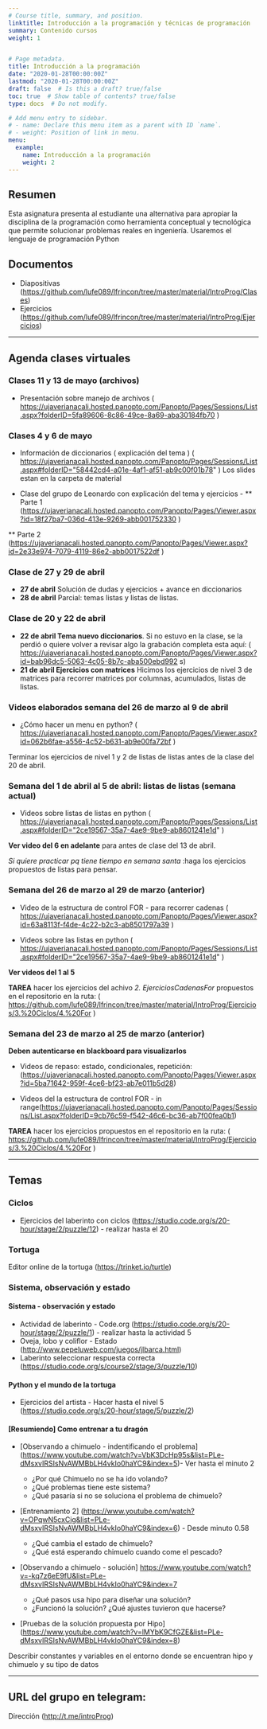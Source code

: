 ```yaml
---
# Course title, summary, and position.
linktitle: Introducción a la programación y técnicas de programación
summary: Contenido cursos
weight: 1


# Page metadata.
title: Introducción a la programación
date: "2020-01-28T00:00:00Z"
lastmod: "2020-01-28T00:00:00Z"
draft: false  # Is this a draft? true/false
toc: true  # Show table of contents? true/false
type: docs  # Do not modify.

# Add menu entry to sidebar.
# - name: Declare this menu item as a parent with ID `name`.
# - weight: Position of link in menu.
menu:
  example:
    name: Introducción a la programación
    weight: 2
---
```


## Resumen
Esta asignatura presenta al estudiante una alternativa para apropiar la disciplina de la programación como herramienta conceptual y tecnológica que permite solucionar problemas reales en ingeniería. Usaremos el lenguaje de programación Python

## Documentos

* Diapositivas (https://github.com/lufe089/lfrincon/tree/master/material/IntroProg/Clases)
* Ejercicios (https://github.com/lufe089/lfrincon/tree/master/material/IntroProg/Ejercicios)

---

## Agenda clases virtuales

### Clases 11 y 13 de mayo (archivos)
* Presentación sobre manejo de archivos ( https://ujaverianacali.hosted.panopto.com/Panopto/Pages/Sessions/List.aspx?folderID=5fa89606-8c86-49ce-8a69-aba30184fb70 )

### Clases 4 y 6 de mayo
* Información de diccionarios ( explicación del tema ) ( https://ujaverianacali.hosted.panopto.com/Panopto/Pages/Sessions/List.aspx#folderID="58442cd4-a01e-4af1-af51-ab9c00f01b78" )
Los slides estan en la carpeta de material

* Clase del grupo de Leonardo con explicación del tema y ejercicios - ** Parte 1 (https://ujaverianacali.hosted.panopto.com/Panopto/Pages/Viewer.aspx?id=18f27ba7-036d-413e-9269-abb001752330 )

** Parte 2 (https://ujaverianacali.hosted.panopto.com/Panopto/Pages/Viewer.aspx?id=2e33e974-7079-4119-86e2-abb0017522df )

### Clase de 27 y 29 de abril
* **27 de abril** Solución de dudas y ejercicios  + avance en diccionarios
* **28 de abril** Parcial: temas listas y listas de listas. 


### Clase de 20 y 22 de abril
* **22 de abril Tema nuevo diccionarios**. Si no estuvo en la clase, se la perdió o quiere volver a revisar algo la grabación completa esta aquí:
( https://ujaverianacali.hosted.panopto.com/Panopto/Pages/Viewer.aspx?id=bab96dc5-5063-4c05-8b7c-aba500ebd992 s)
* **21 de abril Ejercicios con matrices**  Hicimos los ejercicios de nivel 3 de matrices para recorrer matrices por columnas, acumulados, listas de listas. 

### Videos elaborados semana del 26 de marzo al 9 de abril
* ¿Cómo hacer un menu en python? ( https://ujaverianacali.hosted.panopto.com/Panopto/Pages/Viewer.aspx?id=062b6fae-a556-4c52-b631-ab9e00fa72bf )
 
Terminar los ejercicios de nivel 1 y 2 de listas de listas antes de la clase del 20 de abril. 


### Semana del 1 de abril al 5 de abril: listas de listas  (semana actual)

 * Videos sobre listas de listas en python ( https://ujaverianacali.hosted.panopto.com/Panopto/Pages/Sessions/List.aspx#folderID="2ce19567-35a7-4ae9-9be9-ab8601241e1d" )

 **Ver video del 6 en adelante** para antes de clase del 13 de abril.

 *Si quiere practicar pq tiene tiempo en semana santa* :haga los ejercicios propuestos de listas para pensar.   


### Semana del 26 de marzo al 29 de marzo (anterior)

* Video de la estructura de control FOR - para recorrer cadenas
( https://ujaverianacali.hosted.panopto.com/Panopto/Pages/Viewer.aspx?id=63a8113f-f4de-4c22-b2c3-ab8501797a39 )

* Videos sobre las listas en python ( https://ujaverianacali.hosted.panopto.com/Panopto/Pages/Sessions/List.aspx#folderID="2ce19567-35a7-4ae9-9be9-ab8601241e1d" )

**Ver videos del 1 al 5**


**TAREA** hacer los ejercicios del achivo *2. EjerciciosCadenasFor* propuestos en el repositorio en la ruta:
 ( https://github.com/lufe089/lfrincon/tree/master/material/IntroProg/Ejercicios/3.%20Ciclos/4.%20For )

### Semana del 23 de marzo al 25 de marzo (anterior) 
**Deben autenticarse en blackboard para visualizarlos** 
* Videos de repaso: estado, condicionales, repetición: (https://ujaverianacali.hosted.panopto.com/Panopto/Pages/Viewer.aspx?id=5ba71642-959f-4ce6-bf23-ab7e011b5d28)

* Videos del la estructura de control FOR - in range(https://ujaverianacali.hosted.panopto.com/Panopto/Pages/Sessions/List.aspx?folderID=9cb76c59-f542-46c6-bc36-ab7f00fea0b1)

**TAREA** hacer los ejercicios propuestos en el repositorio en la ruta:
 ( https://github.com/lufe089/lfrincon/tree/master/material/IntroProg/Ejercicios/3.%20Ciclos/4.%20For )

---
## Temas
### Ciclos
* Ejercicios del laberinto con ciclos (https://studio.code.org/s/20-hour/stage/2/puzzle/12) - realizar hasta el 20

### Tortuga
Editor online de la tortuga (https://trinket.io/turtle)

### Sistema, observación y estado

#### Sistema - observación y estado 
* Actividad de laberinto - Code.org (https://studio.code.org/s/20-hour/stage/2/puzzle/1) - realizar hasta la actividad 5
* Oveja, lobo y coliflor - Estado (http://www.pepeluweb.com/juegos/jlbarca.html)
* Laberinto seleccionar respuesta correcta (https://studio.code.org/s/course2/stage/3/puzzle/10)

#### Python y el mundo de la tortuga
* Ejercicios del artista - Hacer hasta el nivel 5 (https://studio.code.org/s/20-hour/stage/5/puzzle/2)

#### [Resumiendo] Como entrenar a tu dragón
* [Observando a chimuelo - indentificando el problema] (https://www.youtube.com/watch?v=VbK3DcHp95s&list=PLe-dMsxvIRSIsNvAWMBbLH4vkIo0haYC9&index=5)- Ver hasta el minuto 2

	- ¿Por qué Chimuelo no se ha ido volando?
	- ¿Qué problemas tiene este sistema?
	- ¿Qué pasaría si no se soluciona el problema de chimuelo?


* [Entrenamiento 2] (https://www.youtube.com/watch?v=OPqwN5cxCig&list=PLe-dMsxvIRSIsNvAWMBbLH4vkIo0haYC9&index=6) - Desde minuto 0.58
	- ¿Qué cambia el estado de chimuelo?
	- ¿Qué está esperando chimuelo cuando come el pescado?

* [Observando a chimuelo - solución] https://www.youtube.com/watch?v=-kq7z6eE9fU&list=PLe-dMsxvIRSIsNvAWMBbLH4vkIo0haYC9&index=7
	- ¿Qué pasos usa hipo para diseñar una solución?
	- ¿Funcionó la solución? ¿Qué ajustes tuvieron que hacerse?

* [Pruebas de la solución propuesta por Hipo] (https://www.youtube.com/watch?v=lMYbK9CfGZE&list=PLe-dMsxvIRSIsNvAWMBbLH4vkIo0haYC9&index=8)

Describir constantes y variables en el entorno donde se encuentran hipo y chimuelo y su tipo de datos


---



## URL del grupo en telegram: 
Dirección (http://t.me/introProg)